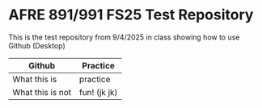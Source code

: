 # AFRE 891/991 FS25 Test Repository

This is the test repository from 9/4/2025 in class showing how to use Github (Desktop)

| Github | Practice |
|-------| ----------|
| What this is | practice |
| What this is not | fun! (jk jk)|